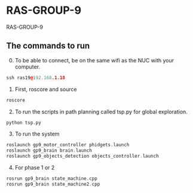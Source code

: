 # RAS-GROUP-9
RAS-GROUP-9


## The commands to run  

0. To be able to connect, be on the same wifi as the NUC with your computer.  
``` c++
ssh ras19@192.168.1.18
```

1. First, roscore and source
``` c++
roscore  
```
2. To run the scripts in path planning called tsp.py for global exploration. 
``` py
python tsp.py
```
3. To run the system
``` c++
roslaunch gp9_motor_controller phidgets.launch
roslaunch gp9_brain brain.launch
roslaunch gp9_objects_detection objects_controller.launch
```

4. For phase 1 or 2
``` c++
rosrun gp9_brain state_machine.cpp
rosrun gp9_brain state_machine2.cpp
```

